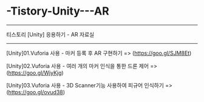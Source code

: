 # -Tistory-Unity---AR

-----------------------------------

티스토리 [Unity] 응용하기 - AR 자료실

-----------------------------------

[Unity]01.Vuforia 사용 - 마커 등록 후 AR 구현하기 => (https://goo.gl/SJM8Et)

[Unity]02.Vuforia 사용 - 여러 개의 마커 인식을 통한 드론 제어 => (https://goo.gl/WjyKjg)

[Unity]03.Vuforia 사용 - 3D Scanner기능 사용하여 피규어 인식하기 => (https://goo.gl/ovud38)
